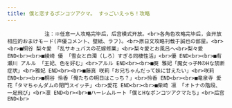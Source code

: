 ```yaml
---
title: 僕と恋するポンコツアクマ。 すっごいえっち！攻略
---
```


                注：※任意一人攻略完毕后，后宫模式开放。<br>各角色攻略完毕后，会开放相应的おまけモード(声優コメント、壁紙、ラフ)。<br>原日文攻略刊载于誠也の部屋。<br><br>■桐谷 梨々愛 「乱サキュバスの花嫁修業」<br>梨々愛とお風呂へ<br>梨々愛 END<br><br>■綾崎 優 「雪女と白濁（しろ）すぎる同棲性活」<br>優 END<br><br>■有瀬川 アルル 「王妃、色を好む」<br>アルル END<br><br>■葵 雅妃「魔女っ子MのHな禁断症状」<br>雅妃 END<br><br>■藤真 咲莉「お兄ちゃんだって妹に甘えたい」<br>咲莉 END<br><br>■桐谷 怜香「俺たちの明日はこっち？」<br>怜香 END<br><br>■竜泉寺 愛花「タマちゃんダムの閉門スイッチ」<br>愛花 END<br><br>■柴崎 凛 「オトナの階段、一足飛び」<br>凛 END<br><br>■ハーレムルート「僕とHなポンコツアクマたち」<br>后宫 END<br>
              
